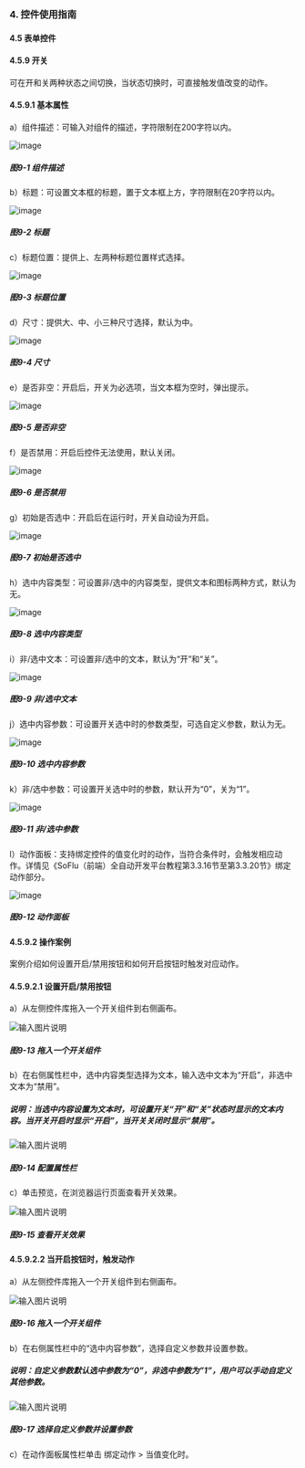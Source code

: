 ### 4. 控件使用指南

#### 4.5 表单控件

#### 4.5.9 开关

可在开和关两种状态之间切换，当状态切换时，可直接触发值改变的动作。

#### 4.5.9.1 基本属性

a）组件描述：可输入对组件的描述，字符限制在200字符以内。

![image](https://user-images.githubusercontent.com/79617492/222378311-c7b97df0-e4ab-4cdd-b50e-141bcad2d972.png)

##### 图9-1 组件描述

b）标题：可设置文本框的标题，置于文本框上方，字符限制在20字符以内。

![image](https://user-images.githubusercontent.com/79617492/222378331-a16f02a6-d8d9-4aff-b245-467f6a1074ad.png)

##### 图9-2 标题

c）标题位置：提供上、左两种标题位置样式选择。

![image](https://user-images.githubusercontent.com/79617492/222378351-88d82a66-a5df-42e1-bcce-23615a655fd0.png)

##### 图9-3 标题位置

d）尺寸：提供大、中、小三种尺寸选择，默认为中。

![image](https://user-images.githubusercontent.com/79617492/222378377-fc323810-38f0-4e7f-8db7-1342d5e55a7f.png)

##### 图9-4 尺寸

e）是否非空：开启后，开关为必选项，当文本框为空时，弹出提示。

![image](https://user-images.githubusercontent.com/79617492/222378716-81787fc8-625b-4bb7-a5cb-d8981d342333.png)

##### 图9-5 是否非空

f）是否禁用：开启后控件无法使用，默认关闭。

![image](https://user-images.githubusercontent.com/79617492/222378741-3588a355-4378-4fe7-93b2-83071a21e863.png)

##### 图9-6 是否禁用

g）初始是否选中：开启后在运行时，开关自动设为开启。

![image](https://user-images.githubusercontent.com/79617492/222378779-5e717601-0a30-4fd4-8b38-d943a680dac5.png)

##### 图9-7 初始是否选中

h）选中内容类型：可设置非/选中的内容类型，提供文本和图标两种方式，默认为无。

![image](https://user-images.githubusercontent.com/79617492/222378807-ca799405-98dd-471e-9256-be6351b35e8a.png)

##### 图9-8 选中内容类型

i）非/选中文本：可设置非/选中的文本，默认为“开”和“关”。

![image](https://user-images.githubusercontent.com/79617492/222378828-c6ca4421-e5f2-46a4-8544-182093397498.png)

##### 图9-9 非/选中文本

j）选中内容参数：可设置开关选中时的参数类型，可选自定义参数，默认为无。

![image](https://user-images.githubusercontent.com/79617492/222378908-99db3a20-bba7-4e5e-ad2f-e867023588a1.png)

##### 图9-10 选中内容参数

k）非/选中参数：可设置开关选中时的参数，默认开为“0”，关为“1”。

![image](https://user-images.githubusercontent.com/79617492/222378936-8d957b3d-2e2d-429c-ab59-50c09667ec7a.png)

##### 图9-11 非/选中参数

l）动作面板：支持绑定控件的值变化时的动作，当符合条件时，会触发相应动作。详情见《SoFlu（前端）全自动开发平台教程第3.3.16节至第3.3.20节》绑定动作部分。

![image](https://user-images.githubusercontent.com/79617492/222378968-25da24b0-6e9a-4b12-a394-ce46ab702bd5.png)

##### 图9-12 动作面板

#### 4.5.9.2 操作案例

案例介绍如何设置开启/禁用按钮和如何开启按钮时触发对应动作。

#### 4.5.9.2.1 设置开启/禁用按钮

a）从左侧控件库拖入一个开关组件到右侧画布。

![输入图片说明](../../../../images/%20SoFlu%EF%BC%88%E5%89%8D%E7%AB%AF%EF%BC%89%E5%85%A8%E8%87%AA%E5%8A%A8%E5%BC%80%E5%8F%91%E5%B9%B3%E5%8F%B0%E6%95%99%E7%A8%8B/1.%20%E6%9C%80%E6%96%B0%E7%89%88%E6%9C%AC%20-%20%E6%9B%B4%E6%96%B0%E6%97%A5%E6%9C%9F%20-%202023.01.10/4.%20%E6%8E%A7%E4%BB%B6%E4%BD%BF%E7%94%A8%E6%8C%87%E5%8D%97/5.%20%E8%A1%A8%E5%8D%95%E6%8E%A7%E4%BB%B6/9-13.png)

##### 图9-13 拖入一个开关组件

b）在右侧属性栏中，选中内容类型选择为文本，输入选中文本为“开启”，非选中文本为“禁用”。

##### 说明：当选中内容设置为文本时，可设置开关“开”和“关”状态时显示的文本内容。当开关开启时显示“开启”，当开关关闭时显示“禁用”。

![输入图片说明](../../../../images/%20SoFlu%EF%BC%88%E5%89%8D%E7%AB%AF%EF%BC%89%E5%85%A8%E8%87%AA%E5%8A%A8%E5%BC%80%E5%8F%91%E5%B9%B3%E5%8F%B0%E6%95%99%E7%A8%8B/1.%20%E6%9C%80%E6%96%B0%E7%89%88%E6%9C%AC%20-%20%E6%9B%B4%E6%96%B0%E6%97%A5%E6%9C%9F%20-%202023.01.10/4.%20%E6%8E%A7%E4%BB%B6%E4%BD%BF%E7%94%A8%E6%8C%87%E5%8D%97/5.%20%E8%A1%A8%E5%8D%95%E6%8E%A7%E4%BB%B6/9-14.png)

##### 图9-14 配置属性栏

c）单击预览，在浏览器运行页面查看开关效果。

![输入图片说明](../../../../images/%20SoFlu%EF%BC%88%E5%89%8D%E7%AB%AF%EF%BC%89%E5%85%A8%E8%87%AA%E5%8A%A8%E5%BC%80%E5%8F%91%E5%B9%B3%E5%8F%B0%E6%95%99%E7%A8%8B/1.%20%E6%9C%80%E6%96%B0%E7%89%88%E6%9C%AC%20-%20%E6%9B%B4%E6%96%B0%E6%97%A5%E6%9C%9F%20-%202023.01.10/4.%20%E6%8E%A7%E4%BB%B6%E4%BD%BF%E7%94%A8%E6%8C%87%E5%8D%97/5.%20%E8%A1%A8%E5%8D%95%E6%8E%A7%E4%BB%B6/9-15.png)

##### 图9-15 查看开关效果

#### 4.5.9.2.2 当开启按钮时，触发动作

a）从左侧控件库拖入一个开关组件到右侧画布。

![输入图片说明](../../../../images/%20SoFlu%EF%BC%88%E5%89%8D%E7%AB%AF%EF%BC%89%E5%85%A8%E8%87%AA%E5%8A%A8%E5%BC%80%E5%8F%91%E5%B9%B3%E5%8F%B0%E6%95%99%E7%A8%8B/1.%20%E6%9C%80%E6%96%B0%E7%89%88%E6%9C%AC%20-%20%E6%9B%B4%E6%96%B0%E6%97%A5%E6%9C%9F%20-%202023.01.10/4.%20%E6%8E%A7%E4%BB%B6%E4%BD%BF%E7%94%A8%E6%8C%87%E5%8D%97/5.%20%E8%A1%A8%E5%8D%95%E6%8E%A7%E4%BB%B6/9-16.png)

##### 图9-16 拖入一个开关组件

b）在右侧属性栏中的“选中内容参数”，选择自定义参数并设置参数。

##### 说明：自定义参数默认选中参数为“0”，非选中参数为”1”，用户可以手动自定义其他参数。

![输入图片说明](../../../../images/%20SoFlu%EF%BC%88%E5%89%8D%E7%AB%AF%EF%BC%89%E5%85%A8%E8%87%AA%E5%8A%A8%E5%BC%80%E5%8F%91%E5%B9%B3%E5%8F%B0%E6%95%99%E7%A8%8B/1.%20%E6%9C%80%E6%96%B0%E7%89%88%E6%9C%AC%20-%20%E6%9B%B4%E6%96%B0%E6%97%A5%E6%9C%9F%20-%202023.01.10/4.%20%E6%8E%A7%E4%BB%B6%E4%BD%BF%E7%94%A8%E6%8C%87%E5%8D%97/5.%20%E8%A1%A8%E5%8D%95%E6%8E%A7%E4%BB%B6/9-17.png)

##### 图9-17 选择自定义参数并设置参数

c）在动作面板属性栏单击 绑定动作 > 当值变化时。
